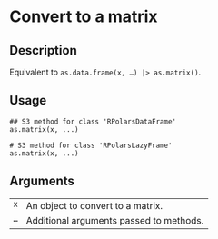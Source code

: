 

# Convert to a matrix

## Description

Equivalent to <code>as.data.frame(x, …) |\> as.matrix()</code>.

## Usage

<pre><code class='language-R'>## S3 method for class 'RPolarsDataFrame'
as.matrix(x, ...)

# S3 method for class 'RPolarsLazyFrame'
as.matrix(x, ...)
</code></pre>

## Arguments

<table>
<tr>
<td style="white-space: nowrap; font-family: monospace; vertical-align: top">
<code id="x">x</code>
</td>
<td>
An object to convert to a matrix.
</td>
</tr>
<tr>
<td style="white-space: nowrap; font-family: monospace; vertical-align: top">
<code id="...">…</code>
</td>
<td>
Additional arguments passed to methods.
</td>
</tr>
</table>
